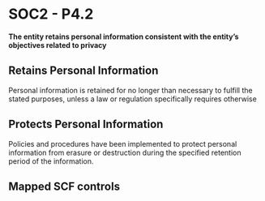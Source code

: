 # SOC2 - P4.2
**The entity retains personal information consistent with the entity’s objectives related to privacy**
## Retains Personal Information
Personal information is retained for no longer than necessary to fulfill the stated purposes, unless a law or regulation specifically requires otherwise
## Protects Personal Information
Policies and procedures have been implemented to protect personal information from erasure or destruction during the specified retention period of the information.
## Mapped SCF controls